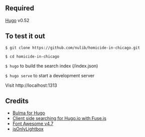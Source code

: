 ## Required
[Hugo](https://gohugo.io/) v0.52

## To test it out
`$ git clone https://github.com/nulib/homicide-in-chicago.git`

`$ cd homicide-in-chicago`

`$ hugo` to build the search index (/index.json)

`$ hugo serve` to start a development server

Visit http://localhost:1313

## Credits
- [Bulma for Hugo](https://themes.gohugo.io/bulma/)
- [Client side searching for Hugo.io with Fuse.js](https://gist.github.com/eddiewebb/735feb48f50f0ddd65ae5606a1cb41ae#layoutspagesearchhtml)
- [Font Awesome v4.7](https://fontawesome.com/v4.7.0/)
- [jsOnlyLightbox](https://github.com/felixhagspiel/jsOnlyLightbox)
